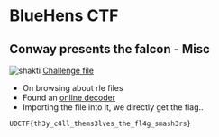 
# BlueHens CTF 
## Conway presents the falcon - Misc
![shakti](https://github.com/aryaarun12/CTF-Write-ups/blob/master/docs/misc/BlueHensCTF/asset/falcon.png?raw=true)
[Challenge file](https://github.com/aryaarun12/CTF-Write-ups/blob/master/docs/misc/BlueHensCTF/asset/golly.rle)
- On browsing about rle files
- Found an [online decoder](https://copy.sh/life/) 
- Importing the file into it, we directly get the flag..
```
UDCTF{th3y_c4ll_thems3lves_the_fl4g_smash3rs}
```
